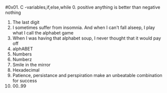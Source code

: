 #0x01. C -variables,if,else,while
0. positive anything is better than negative nothing
1. The last digit
2. I sometimes suffer from insomnia. And when I can't fall alseep, I play what I call the alphabet game
3. When I was having that alphabet soup, I never thought that it would pay off
4. alphABET
5. Numbers
6. Numberz
7. Smile in the mirror
8. Hexadecimal
9. Patience, persistance and perspiration make an unbeatable combination for success
10. 00..99

